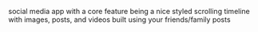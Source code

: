social media app with a core feature being a nice styled scrolling timeline with images, posts, and videos built using your friends/family posts
